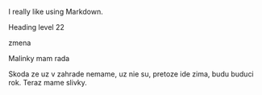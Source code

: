 I really like using Markdown.

Heading level 22

zmena

Malinky mam rada


Skoda ze uz v zahrade nemame, uz nie su, pretoze ide zima, budu buduci rok. Teraz mame slivky.






